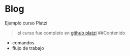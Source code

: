 # Blog
Ejemplo curso Platzi
>el curso fue completo en [github platzi](https://platzi.com/clases/1557-git-github/19977-readmemd-es-una-excelente-practica/)
##Contenido
* comandos
* flujo de trabajo

